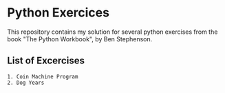 # Python Exercices
This repository contains my solution for several python exercises from the book "The Python Workbook", by Ben Stephenson. 

## List of Excercises

```
1. Coin Machine Program
2. Dog Years
```